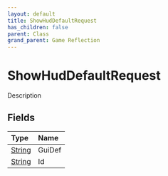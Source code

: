 ```yaml
---
layout: default
title: ShowHudDefaultRequest
has_children: false
parent: Class
grand_parent: Game Reflection
---
```

# ShowHudDefaultRequest
Description 

## Fields

| Type | Name |
|:-------------|:--------------|
| [String](/docs/game-reflection/components/string) | GuiDef |
| [String](/docs/game-reflection/components/string) | Id |

